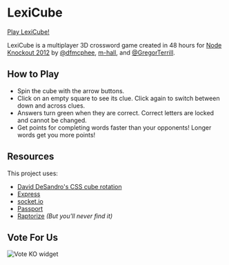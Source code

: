 # LexiCube

[Play LexiCube!](http://breakfast-club.nko3.jit.su)

LexiCube is a multiplayer 3D crossword game created in 48 hours for [Node Knockout 2012](http://nodeknockout.com/) by [@dfmcphee](https://twitter.com/dfmcphee), [m-hall](https://github.com/m-hall), and [@GregorTerrill](https://twitter.com/GregorTerrill).

## How to Play

* Spin the cube with the arrow buttons. 
* Click on an empty square to see its clue. Click again to switch between down and across clues.               
* Answers turn green when they are correct. Correct letters are locked and cannot be changed.
* Get points for completing words faster than your opponents! Longer words get you more points!

## Resources

This project uses:

* [David DeSandro's CSS cube rotation](http://desandro.github.com/3dtransforms/docs/cube.html)
* [Express](http://expressjs.com/)
* [socket.io](http://socket.io/)
* [Passport](http://passportjs.org/)
* [Raptorize](http://www.zurb.com/playground/jquery-raptorize) _(But you'll never find it)_

## Vote For Us

![Vote KO widget](http://f.cl.ly/items/1n3g0W0F0G3V0i0d0321/Screen%20Shot%202012-11-04%20at%2010.01.36%20AM.png)